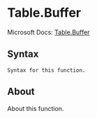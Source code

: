 ---
---

# Table.Buffer

Microsoft Docs: [Table.Buffer](https://docs.microsoft.com/en-us/powerquery-m/table-buffer)

## Syntax

```
Syntax for this function.
```

## About

About this function.

